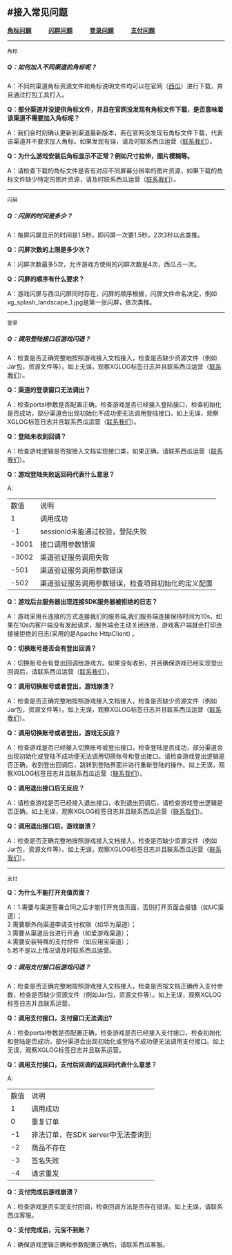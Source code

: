 #接入常见问题
---
<!--###Android渠道打包须知：
1.木蚂蚁渠道：游戏商务在提交木蚂蚁渠道包时，需同时提供该渠道包的MD5码。</br>
2....
-->
**<a href="#1">角标问题</a>**  &nbsp;&nbsp;&nbsp;&nbsp;&nbsp;&nbsp;&nbsp;&nbsp;
**<a href="#2">闪屏问题</a>** &nbsp;&nbsp;&nbsp;&nbsp;&nbsp;&nbsp;&nbsp;&nbsp;
**<a href="#4">登录问题</a>** &nbsp;&nbsp;&nbsp;&nbsp;&nbsp;&nbsp;&nbsp;&nbsp;
**<a href="#5">支付问题</a>** </br>

---

```
角标
```

**<h5 id="1">Q：如何加入不同渠道的角标呢？</h5>**

A：不同的渠道角标资源文件和角标说明文件均可以在官网（<a href="http://doc.xgsdk.com/guide/index.php/channels/">西瓜</a>）进行下载，并且通过打包工具打入。

**Q：部分渠道并没提供角标文件，并且在官网没发现有角标文件下载，是否意味着该渠道不需要加入角标呢？**

A：我们会时刻确认更新到渠道最新版本，若在官网没发现有角标文件下载，代表该渠道并不要求加入角标。如果发现有误，请及时联系西瓜运营（<a href="mailto:FULEI1@kingsoft.com">联系我们</a>）。

**Q：为什么游戏安装后角标显示不正常？例如尺寸拉伸，图片模糊等。**

A：请检查下载的角标文件是否有对应不同屏幕分辨率的图片资源，如果下载的角标文件缺少特定的图片资源，请及时联系西瓜运营（<a href="mailto:FULEI1@kingsoft.com">联系我们</a>）。

---

```
闪屏
```

**<h5 id="2">Q：闪屏的时间是多少？</h5>**

A：每屏闪屏显示的时间是1.5秒，即闪屏一次要1.5秒，2次3秒以此类推。

**Q：闪屏次数的上限是多少次？**

A：闪屏次数最多5次，允许游戏方使用的闪屏次数是4次，西瓜占一次。

**Q：闪屏的顺序有什么要求？**

A：游戏闪屏与西瓜闪屏同时存在，闪屏的顺序根据，闪屏文件命名决定，例如xg_splash_landscape_1.jpg是第一张闪屏，依次类推。

---

```
登录
```

**<h5 id="4">Q：调用登陆接口后游戏闪退？</h5>**

A：检查是否正确完整地按照游戏接入文档接入，检查是否缺少资源文件（例如Jar包，资源文件等）。如上无误，观察XGLOG标签日志并且联系西瓜运营（<a href="mailto:FULEI1@kingsoft.com">联系我们</a>）。

**Q：渠道的登录窗口无法调出？**

A：检查portal参数是否配置正确，检查游戏是否已经接入登陆接口，检查初始化是否成功，部分渠道会出现初始化不成功便无法调用登陆接口。如上无误，观察XGLOG标签日志并且联系西瓜运营（<a href="mailto:FULEI1@kingsoft.com">联系我们</a>）。

**Q：登陆未收到回调？**

A：检查游戏逻辑是否按接入文档实现接口类，如果正确，请联系西瓜运营（<a href="mailto:FULEI1@kingsoft.com">联系我们</a>）。

**Q：游戏登陆失败返回码代表什么意思？**

A:
<table>
<tr>
<td>数值</td>
<td>说明</td>
</tr>
<tr>
<td>1</td>
<td>调用成功</td>
</tr>
<tr>
<td>-1</td>
<td>sessionId未能通过校验，登陆失败</td>
</tr>
<tr>
<td>-3001</td>
<td>接口调用参数错误 </td>
</tr>
<tr>
<td>-3002</td>
<td>渠道验证服务调用失败 </td>
</tr>
<tr>
<td>-501</td>
<td>渠道验证服务调用参数错误 </td>
</tr>
<tr>
<td>-502</td>
<td>渠道验证服务调用参数错误，检查项目初始化的定义配置</td>
</tr>
</table>


**Q：游戏后台服务器出现连接SDK服务器被拒绝的日志？**

A：游戏采用长连接的方式连接我们的服务端,我们服务端连接保持时间为10s，如果在10s内客户端没有发起请求，服务端会主动关闭连接，游戏客户端就会打印连接被拒绝的日志(采用的是Apache HttpClient)
。




**Q：切换账号是否会有登出回调？**

A：切换账号会有登出回调给游戏方。如果没有收到，并且确保游戏已经实现登出回调后，请联系西瓜运营（<a href="mailto:FULEI1@kingsoft.com">联系我们</a>）。

**Q：调用切换账号或者登出，游戏崩溃？**

A：检查是否正确完整地按照游戏接入文档接入，检查是否缺少资源文件（例如Jar包，资源文件等）。如上无误，观察XGLOG标签日志并且联系西瓜运营（<a href="mailto:FULEI1@kingsoft.com">联系我们</a>）。

**Q：调用切换账号或者登出，游戏无反应？**

A：检查游戏是否已经接入切换账号或登出接口，检查登陆是否成功，部分渠道会出现初始化或登陆不成功便无法调用切换账号和登出接口。请检查游戏登出逻辑是否正确，收到登出回调后，跳转到登陆界面并进行重新登陆的操作。如上无误，观察XGLOG标签日志并且联系西瓜运营（<a href="mailto:FULEI1@kingsoft.com">联系我们</a>）。

**Q：调用退出接口后无反应？**

A：请检查游戏是否已经接入退出接口，收到退出回调后，请检查游戏登出逻辑是否正确。如上无误，观察XGLOG标签日志并且联系西瓜运营（<a href="mailto:FULEI1@kingsoft.com">联系我们</a>）。

**Q：调用退出接口后，游戏崩溃？**

A：检查是否正确完整地按照游戏接入文档接入，检查是否缺少资源文件（例如Jar包，资源文件等）。如上无误，观察XGLOG标签日志并且联系西瓜运营（<a href="mailto:FULEI1@kingsoft.com">联系我们</a>）。

---

```
支付
```


**Q：为什么不能打开充值页面？**

A：1.需要与渠道签署合同之后才能打开充值页面，否则打开页面会报错（如UC渠道）；</br>
   2.需要额外向渠道申请支付权限（如华为渠道）；</br>
   3.需要从渠道后台进行开通（如爱游戏渠道）；</br>
   4.需要安装特殊的支付控件（如应用宝渠道）；</br>
   5.若不是以上情况请及时联系西瓜运营。

**<h5 id="5">Q：调用支付接口后游戏闪退？</h5>**

A：检查是否正确完整地按照游戏接入文档接入，检查是否按文档正确传入支付参数，检查是否缺少资源文件（例如Jar包，资源文件等）。如上无误，观察XGLOG标签日志并且联系运营。

**Q：调用支付接口，支付窗口无法调出?**

A：检查portal参数是否配置正确，检查游戏是否已经接入支付接口，检查初始化和登陆是否成功，部分渠道会出现初始化或登陆不成功便无法调用支付接口。如上无误，观察XGLOG标签日志并且联系运营。

**Q：调用支付接口，支付后回调的返回码代表什么意思？**

A:
<table>
<tr>
<td>数值</td>
<td>说明</td>
</tr>
<tr>
<td>1</td>
<td>调用成功</td>
</tr>
<tr>
<td>0</td>
<td>重复订单</td>
</tr>
<tr>
<td>-1</td>
<td>非法订单，在SDK server中无法查询到</td>
</tr>
<tr>
<td>-2</td>
<td>商品不存在</td>
</tr>
<tr>
<td>-3</td>
<td>签名失败</td>
</tr>
<tr>
<td>-4</td>
<td>请求重发</td>
</tr>
</table>

**Q：支付完成后游戏崩溃？**

A：检查游戏是否实现支付回调，检查回调方法是否存在错误。如上无误，请联系西瓜客服。

**Q：支付完成后，元宝不到账？**

A：确保游戏逻辑正确和参数配置正确后，请联系西瓜客服。
